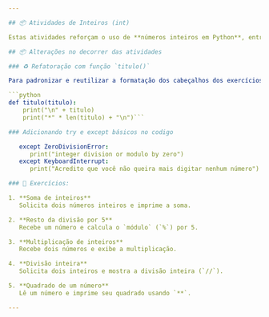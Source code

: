 ```yaml
---

## 📦 Atividades de Inteiros (int)

Estas atividades reforçam o uso de **números inteiros em Python**, entrada de dados com `input()` e operadores matemáticos.

## 📦 Alterações no decorrer das atividades

### ♻️ Refatoração com função `titulo()`

Para padronizar e reutilizar a formatação dos cabeçalhos dos exercícios no terminal, foi criada a função:

```python
def titulo(titulo):
    print("\n" + titulo)
    print("*" * len(titulo) + "\n")```

### Adicionando try e except básicos no codigo

   except ZeroDivisionError:
      print("integer division or modulo by zero")
   except KeyboardInterrupt:
      print("Acredito que você não queira mais digitar nenhum número")

### 🔢 Exercícios:

1. **Soma de inteiros**  
   Solicita dois números inteiros e imprime a soma.

2. **Resto da divisão por 5**  
   Recebe um número e calcula o `módulo` (`%`) por 5.

3. **Multiplicação de inteiros**  
   Recebe dois números e exibe a multiplicação.

4. **Divisão inteira**  
   Solicita dois inteiros e mostra a divisão inteira (`//`).

5. **Quadrado de um número**  
   Lê um número e imprime seu quadrado usando `**`.

---
```

